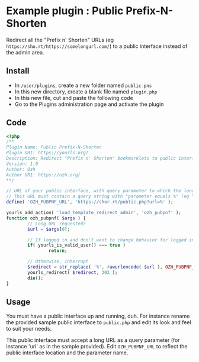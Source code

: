 # Example plugin : Public Prefix-N-Shorten

Redirect all the "Prefix n' Shorten" URLs (eg `https://sho.rt/https://somelongurl.com/`) to a public interface instead of the admin area.

## Install

- In `/user/plugins`, create a new folder named `public-pns`
- In this new directory, create a blank file named `plugin.php`
- In this new file, cut and paste the following code
- Go to the Plugins administration page and activate the plugin

## Code

```php
<?php
/**
Plugin Name: Public Prefix-N-Shorten
Plugin URI: https://yourls.org/
Description: Redirect "Prefix n' Shorten" bookmarklets to public interface
Version: 1.0
Author: Ozh
Author URI: https://ozh.org/
**/

// URL of your public interface, with query parameter to which the long URL will be passed
// This URL must contain a query string with "parameter equals %" (eg "url=%")
define( 'OZH_PUBPNF_URL', 'https://shor.rt/public.php?url=%' );

yourls_add_action( 'load_template_redirect_admin', 'ozh_pubpnf' );
function ozh_pubpnf( $args ) {
        // Long URL requested?
        $url = $args[0];

        // If logged in and don't want to change behavior for logged in users, do nothing
        if( yourls_is_valid_user() === true )
                return;

        // Otherwise, interrupt
        $redirect = str_replace( '%', rawurlencode( $url ), OZH_PUBPNF_URL );
        yourls_redirect( $redirect, 302 );
        die();
}
```

## Usage

You must have a public interface up and running, duh. For instance rename the provided sample public interface to `public.php` and edit its look and feel to suit your needs.

This public interface must accept a long URL as a query parameter (for instance 'url' as in
the sample provided). Edit `OZH_PUBPNF_URL` to reflect the public interface location and the parameter name.
